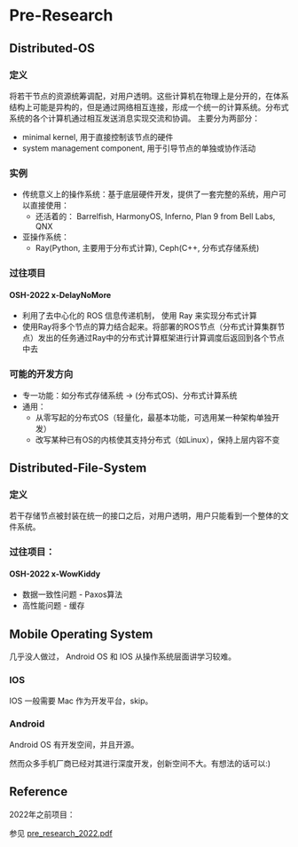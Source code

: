 # Pre-Research
## Distributed-OS

### 定义

将若干节点的资源统筹调配，对用户透明。这些计算机在物理上是分开的，在体系结构上可能是异构的，但是通过网络相互连接，形成一个统一的计算系统。分布式系统的各个计算机通过相互发送消息实现交流和协调。
主要分为两部分：
* minimal kernel, 用于直接控制该节点的硬件
* system management component, 用于引导节点的单独或协作活动

### 实例
* 传统意义上的操作系统：基于底层硬件开发，提供了一套完整的系统，用户可以直接使用：
  * 还活着的： Barrelfish, HarmonyOS, Inferno, Plan 9 from Bell Labs, QNX
* 亚操作系统：
  * Ray(Python, 主要用于分布式计算), Ceph(C++, 分布式存储系统)

### 过往项目
#### OSH-2022 x-DelayNoMore
* 利用了去中心化的 ROS 信息传递机制， 使用 Ray 来实现分布式计算
* 使用Ray将多个节点的算力结合起来。将部署的ROS节点（分布式计算集群节点）发出的任务通过Ray中的分布式计算框架进行计算调度后返回到各个节点中去

### 可能的开发方向
* 专一功能：如分布式存储系统 -> (分布式OS)、分布式计算系统
* 通用：
  * 从零写起的分布式OS（轻量化，最基本功能，可选用某一种架构单独开发）
  * 改写某种已有OS的内核使其支持分布式（如Linux），保持上层内容不变
  

## Distributed-File-System

### 定义
若干存储节点被封装在统一的接口之后，对用户透明，用户只能看到一个整体的文件系统。

### 过往项目：

#### OSH-2022 x-WowKiddy
* 数据一致性问题 - Paxos算法
* 高性能问题 - 缓存

## Mobile Operating System

几乎没人做过， Android OS 和 IOS 从操作系统层面讲学习较难。

### IOS

IOS 一般需要 Mac 作为开发平台，skip。

### Android

Android OS 有开发空间，并且开源。

然而众多手机厂商已经对其进行深度开发，创新空间不大。有想法的话可以:)

## Reference

2022年之前项目：

参见 [pre_research_2022.pdf](../reference/pre_research_2022.pdf)